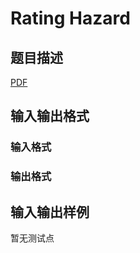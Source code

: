 # Rating Hazard

## 题目描述

[problemUrl]: https://uva.onlinejudge.org/index.php?option=com_onlinejudge&Itemid=8&category=247&page=show_problem&problem=3697

[PDF](https://uva.onlinejudge.org/external/12/p1256.pdf)

## 输入输出格式

### 输入格式

### 输出格式

## 输入输出样例

暂无测试点

